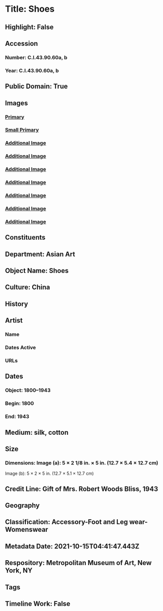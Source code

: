 # Title: Shoes
## Highlight: False
## Accession
### Number: C.I.43.90.60a, b
### Year: C.I.43.90.60a, b
## Public Domain: True
## Images
### [Primary](https://images.metmuseum.org/CRDImages/as/original/DP239118.jpg)
### [Small Primary](https://images.metmuseum.org/CRDImages/as/web-large/DP239118.jpg)
### [Additional Image](https://images.metmuseum.org/CRDImages/as/original/CI43.90.60ab_F.jpg)
### [Additional Image](https://images.metmuseum.org/CRDImages/as/original/CI43.90.60ab_B.jpg)
### [Additional Image](https://images.metmuseum.org/CRDImages/as/original/CI43.90.60_S.jpg)
### [Additional Image](https://images.metmuseum.org/CRDImages/as/original/LC-CI43_90_60a-001.jpg)
### [Additional Image](https://images.metmuseum.org/CRDImages/as/original/LC-CI43_90_60a-002.jpg)
### [Additional Image](https://images.metmuseum.org/CRDImages/as/original/LC-CI43_90_60b-001.jpg)
### [Additional Image](https://images.metmuseum.org/CRDImages/as/original/LC-CI43_90_60b-002.jpg)
## Constituents
## Department: Asian Art
## Object Name: Shoes
## Culture: China
## History
## Artist
### Name
### Dates Active
### URLs
## Dates
### Object: 1800–1943
### Begin: 1800
### End: 1943
## Medium: silk, cotton
## Size
### Dimensions: Image (a): 5 × 2 1/8 in. × 5 in. (12.7 × 5.4 × 12.7 cm)
Image (b): 5 × 2 × 5 in. (12.7 × 5.1 × 12.7 cm)
## Credit Line: Gift of Mrs. Robert Woods Bliss, 1943
## Geography
## Classification: Accessory-Foot and Leg wear-Womenswear
## Metadata Date: 2021-10-15T04:41:47.443Z
## Respository: Metropolitan Museum of Art, New York, NY
## Tags
## Timeline Work: False